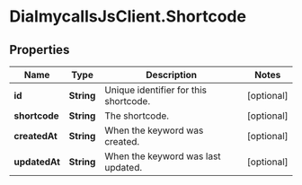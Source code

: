 # DialmycallsJsClient.Shortcode

## Properties
Name | Type | Description | Notes
------------ | ------------- | ------------- | -------------
**id** | **String** | Unique identifier for this shortcode. | [optional] 
**shortcode** | **String** | The shortcode. | [optional] 
**createdAt** | **String** | When the keyword was created. | [optional] 
**updatedAt** | **String** | When the keyword was last updated. | [optional] 


